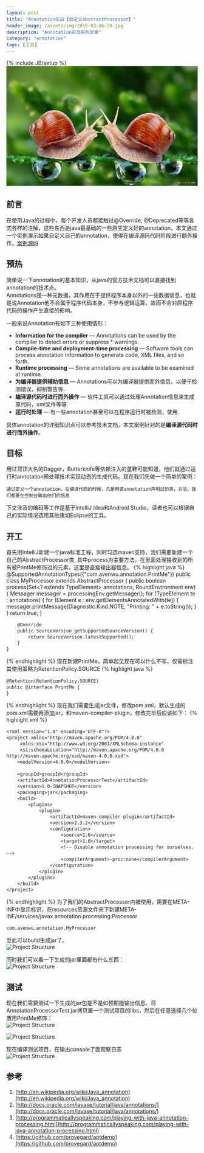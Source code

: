 ```yaml
---
layout: post
title: "Annotation实战【自定义AbstractProcessor】"
header_image: /assets/img/2016-03-06-38.jpg
description: "Annotation实战系列文章"
category: "annotation"
tags: [工具]
---
```

{% include JB/setup %}
![img](/assets/img/2016-03-06-38.jpg)

## 前言
在使用Java的过程中，每个开发人员都接触过@Override, @Deprecated等等各式各样的注解，这些东西是java最基础的一些原生定义好的annotation。本文通过一个实例演示如果自定义自己的annotation，使得在编译源码代码阶段进行额外操作。[案例源码](https://github.com/avenwu/annotationprocessortest.git)

## 预热
简单说一下annotation的基本知识，从java的官方技术文档可以直接找到annotation的技术点。  
Annotations是一种元数据，其作用在于提供程序本身以外的一些数据信息，也就是说Annotation他不会属于程序代码本身，不参与逻辑运算，故而不会对原程序代码的操作产生直接的影响。  

一般来说Annotation有如下三种使用情形：  

* **Information for the compiler** — Annotations can be used by the compiler to detect errors or suppress * warnings.
* **Compile-time and deployment-time processing** — Software tools can process annotation information to generate code, XML files, and so forth.
* **Runtime processing** — Some annotations are available to be examined at runtime.
* **为编译器提供辅助信息** — Annotations可以为编译器提供而外信息，以便于检测错误，抑制警告等.
* **编译源代码时进行而外操作** — 软件工具可以通过处理Annotation信息来生成原代码，xml文件等等.
* **运行时处理** — 有一些annotation甚至可以在程序运行时被检测，使用.

具体annotation的详细知识点可以参考技术文档，本文案例针对的是**编译源代码时进行而外操作**。

## 目标
用过顶顶大名的Dagger，Butterknife等依赖注入的童鞋可能知道，他们就通过运行时annotation预处理技术实现动态的生成代码。现在我们先做一个简单的案例：
	
	通过定义一个annotation，在编译代码的时候，凡是用该annotation声明过的类，方法，我们都要在控制台输出他们的信息

下文涉及的编码等工作是基于IntelliJ Idea和Android Studio，读者也可以根据自己的实际情况选用其他诸如Eclipse的工具。

## 开工
首先用IntelliJ新建一个java标准工程，同时勾选maven支持，我们需要新建一个自己的AbstractProcessor类, 其中process为主要方法，在里面处理接收到的所有被PrintMe修饰过的元素，这里是直接输出器信息。
{% highlight java %}
    @SupportedAnnotationTypes({"com.avenwu.annotation.PrintMe"})
	public class MyProcessor extends AbstractProcessor {
	    public boolean process(Set<? extends TypeElement> annotations, RoundEnvironment env) {
	        Messager messager = processingEnv.getMessager();
	        for (TypeElement te : annotations) {
	            for (Element e : env.getElementsAnnotatedWith(te)) {
	                messager.printMessage(Diagnostic.Kind.NOTE, "Printing: " + e.toString());
	            }
	        }
	        return true;
	    }
	
	    @Override
	    public SourceVersion getSupportedSourceVersion() {
	        return SourceVersion.latestSupported();
	    }
	}
{% endhighlight %}
现在新建PrintMe，简单起见现在可以什么不写，仅需标注其使用策略为RetentionPolicy.SOURCE
{% highlight java %}

	@Retention(RetentionPolicy.SOURCE)
	public @interface PrintMe {
	}
{% endhighlight %}
现在我们需要生成jar文件，修改pom.xml，默认生成的pom.xml需要再添加<packaging>jar</packaging>，和maven-compiler-plugin，修改完毕后应该如下：
{% highlight xml %}

	<?xml version="1.0" encoding="UTF-8"?>
	<project xmlns="http://maven.apache.org/POM/4.0.0"
         xmlns:xsi="http://www.w3.org/2001/XMLSchema-instance"
         xsi:schemaLocation="http://maven.apache.org/POM/4.0.0 http://maven.apache.org/xsd/maven-4.0.0.xsd">
	    <modelVersion>4.0.0</modelVersion>
	
	    <groupId>groupId</groupId>
	    <artifactId>AnnotationProcessorTest</artifactId>
	    <version>1.0-SNAPSHOT</version>
	    <packaging>jar</packaging>
	    <build>
	        <plugins>
	            <plugin>
	                <artifactId>maven-compiler-plugin</artifactId>
	                <version>2.3.2</version>
	                <configuration>
	                    <source>1.6</source>
	                    <target>1.6</target>
	                    <!-- Disable annotation processing for ourselves. -->
	                    <compilerArgument>-proc:none</compilerArgument>
	                </configuration>
	            </plugin>
	        </plugins>
	    </build>
	</project>
{% endhighlight %}
为了我们的AbstractProcessor内被使用，需要在META-INF中显示标识，在resources资源文件夹下新建META-INF/services/javax.annotation.processing.Processor

	com.avenwu.annotation.MyProcessor

至此可以build生成jar了。  
![Project Structure](/assets/project-structure.PNG)

同时我们可以看一下生成的jar里面都有什么东西：  
![Project Structure](/assets/target-jar-structure.PNG)

## 测试
现在我们需要测试一下生成的jar包是不是如预期能输出信息。将AnnotationProcessorTest.jar拷贝置一个测试项目的libs，然后在任意选择几个位置用PrintMe修饰：  
![Project Structure](/assets/jar-in-libs.PNG)  

![Project Structure](/assets/annotated-file.PNG)  

现在编译测试项目，在输出console了面观察日志  
![Project Structure](/assets/build-console-log.PNG)  


## 参考
1. [http://en.wikipedia.org/wiki/Java_annotation](http://en.wikipedia.org/wiki/Java_annotation)
2. [http://docs.oracle.com/javase/tutorial/java/annotations/](http://docs.oracle.com/javase/tutorial/java/annotations/)
3. [http://programmaticallyspeaking.com/playing-with-java-annotation-processing.html](http://programmaticallyspeaking.com/playing-with-java-annotation-processing.html)
4. [https://github.com/provegard/aptdemo](https://github.com/provegard/aptdemo)
